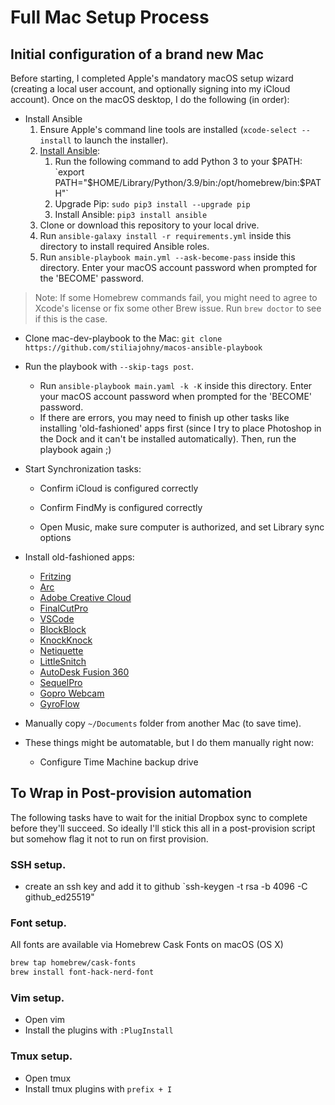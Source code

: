 # Full Mac Setup Process

## Initial configuration of a brand new Mac

Before starting, I completed Apple's mandatory macOS setup wizard (creating a local user account, and optionally signing into my iCloud account). Once on the macOS desktop, I do the following (in order):

- Install Ansible
  1. Ensure Apple's command line tools are installed (`xcode-select --install` to launch the installer).
  2. [Install Ansible](https://docs.ansible.com/ansible/latest/installation_guide/index.html):
     1. Run the following command to add Python 3 to your $PATH: `export PATH="$HOME/Library/Python/3.9/bin:/opt/homebrew/bin:$PATH"`
     2. Upgrade Pip: `sudo pip3 install --upgrade pip`
     3. Install Ansible: `pip3 install ansible`
  3. Clone or download this repository to your local drive.
  4. Run `ansible-galaxy install -r requirements.yml` inside this directory to install required Ansible roles.
  5. Run `ansible-playbook main.yml --ask-become-pass` inside this directory. Enter your macOS account password when prompted for the 'BECOME' password.

> Note: If some Homebrew commands fail, you might need to agree to Xcode's license or fix some other Brew issue. Run `brew doctor` to see if this is the case.

- Clone mac-dev-playbook to the Mac: `git clone https://github.com/stiliajohny/macos-ansible-playbook`
- Run the playbook with `--skip-tags post`.
  - Run `ansible-playbook main.yaml -k -K` inside this directory. Enter your macOS account password when prompted for the 'BECOME' password.
  - If there are errors, you may need to finish up other tasks like installing 'old-fashioned' apps first (since I try to place Photoshop in the Dock and it can't be installed automatically). Then, run the playbook again ;)
- Start Synchronization tasks:

  - Confirm iCloud is configured correctly
  - Confirm FindMy is configured correctly

  - Open Music, make sure computer is authorized, and set Library sync options

- Install old-fashioned apps:
  - [Fritzing](https://fritzing.org/download/)
  - [Arc](https://releases.arc.net/release/Arc-latest.dmg)
  - [Adobe Creative Cloud]() <!-- FIXME add link -->
  - [FinalCutPro]() <!-- FIXME add link -->
  - [VSCode](https://code.visualstudio.com/download)
  - [BlockBlock](https://objective-see.com/products/blockblock.html)
  - [KnockKnock](https://objective-see.com/products/knockknock.html)
  - [Netiquette](https://objective-see.org/products/netiquette.html)
  - [LittleSnitch](https://www.obdev.at/products/littlesnitch/download.html)
  - [AutoDesk Fusion 360](https://www.autodesk.com/products/fusion-360/students-teachers-educators)
  - [SequelPro](https://sequelpro.com/download)
  - [Gopro Webcam](https://community.gopro.com/t5/en/How-to-Use-Your-GoPro-as-a-Webcam/ta-p/394284)
  - [GyroFlow](https://gyroflow.app/)
- Manually copy `~/Documents` folder from another Mac (to save time).
- These things might be automatable, but I do them manually right now:
  - Configure Time Machine backup drive

## To Wrap in Post-provision automation

The following tasks have to wait for the initial Dropbox sync to complete before they'll succeed. So ideally I'll stick this all in a post-provision script but somehow flag it not to run on first provision.

### SSH setup.

- create an ssh key and add it to github
  `ssh-keygen -t rsa -b 4096 -C github_ed25519"

### Font setup.

All fonts are available via Homebrew Cask Fonts on macOS (OS X)

```bash
brew tap homebrew/cask-fonts
brew install font-hack-nerd-font
```

### Vim setup.

- Open vim
- Install the plugins with `:PlugInstall`

### Tmux setup.

- Open tmux
- Install tmux plugins with `prefix + I`
